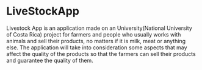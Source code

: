 # LiveStockApp

Livestock App is an application made on an University(National University of Costa Rica) project for farmers and people who usually works with animals and sell their products, no matters if it is milk, meat or anything else.
The application will take into consideration some aspects that may affect the quality of the products so that the farmers can sell their products and guarantee the quality of them.

